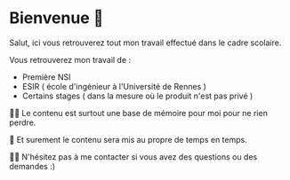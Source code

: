 # Bienvenue 👋

Salut, ici vous retrouverez tout mon travail effectué dans le cadre scolaire.

Vous retrouverez mon travail de :
- Première NSI
- ESIR ( école d'ingénieur à l'Université de Rennes )
- Certains stages ( dans la mesure où le produit n'est pas privé )

👩‍💻 Le contenu est surtout une base de mémoire pour moi pour ne rien perdre.

🧙 Et surement le contenu sera mis au propre de temps en temps.

🙋‍♀️ N'hésitez pas à me contacter si vous avez des questions ou des demandes :)
